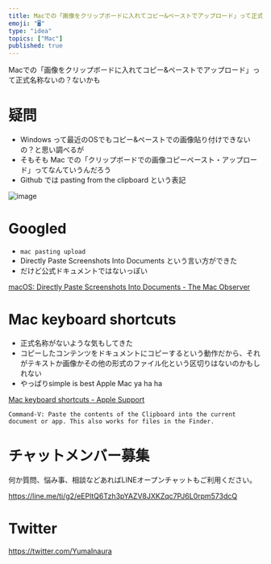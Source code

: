 ```yaml
---
title: Macでの「画像をクリップボードに入れてコピー&ペーストでアップロード」って正式名称ないの？ないかも
emoji: "🖥"
type: "idea"
topics: ["Mac"]
published: true
---
```


Macでの「画像をクリップボードに入れてコピー&ペーストでアップロード」って正式名称ないの？ないかも

# 疑問

- Windows って最近のOSでもコピー&ペーストでの画像貼り付けできないの？と思い調べるが
- そもそも Mac での「クリップボードでの画像コピーペースト・アップロード」ってなんていうんだろう
- Github では pasting from the clipboard という表記

![image](https://user-images.githubusercontent.com/13635059/50746079-b7c09700-1270-11e9-9ffd-722ebc01b3c6.png)

# Googled

- `mac pasting upload`
- Directly Paste Screenshots Into Documents という言い方ができた
- だけど公式ドキュメントではないっぽい

[macOS: Directly Paste Screenshots Into Documents - The Mac Observer](https://www.macobserver.com/tips/quick-tip/macos-directly-paste-screenshots-documents/)

# Mac keyboard shortcuts

- 正式名称がないような気もしてきた
- コピーしたコンテンツをドキュメントにコピーするという動作だから、それがテキストか画像かその他の形式のファイル化という区切りはないのかもしれない
- やっぱりsimple is best Apple Mac ya ha ha 

[Mac keyboard shortcuts - Apple Support](https://support.apple.com/en-us/HT201236)

```
Command-V: Paste the contents of the Clipboard into the current document or app. This also works for files in the Finder.
```









<!-- Update From Qiita API -->

# チャットメンバー募集


何か質問、悩み事、相談などあればLINEオープンチャットもご利用ください。

https://line.me/ti/g2/eEPltQ6Tzh3pYAZV8JXKZqc7PJ6L0rpm573dcQ





# Twitter


https://twitter.com/YumaInaura


<!-- Update From Qiita API -->


